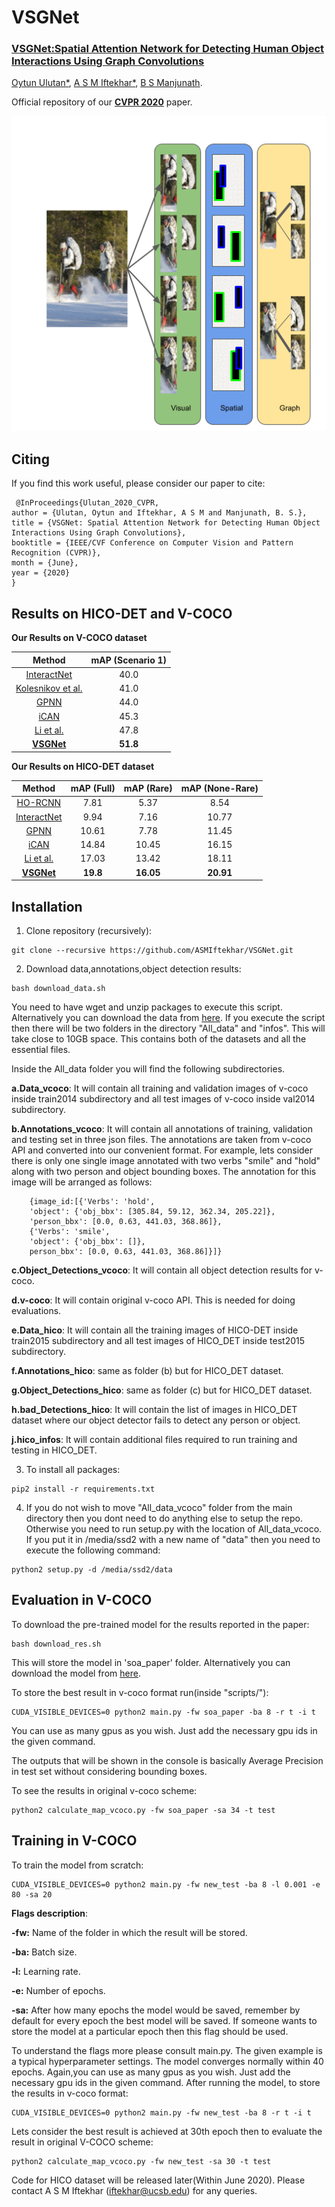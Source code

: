 # VSGNet 
### [**VSGNet:Spatial Attention Network for Detecting Human Object Interactions Using Graph Convolutions**](http://openaccess.thecvf.com/content_CVPR_2020/papers/Ulutan_VSGNet_Spatial_Attention_Network_for_Detecting_Human_Object_Interactions_Using_CVPR_2020_paper.pdf) 

[Oytun Ulutan*](https://sites.google.com/view/oytun-ulutan), [A S M Iftekhar*](https://sites.google.com/view/asmiftekhar/home), [B S Manjunath](https://vision.ece.ucsb.edu/people/bs-manjunath).

Official repository of our [**CVPR 2020**](http://cvpr2020.thecvf.com/) paper.

![Overview of VSGNET](https://github.com/ASMIftekhar/VSGNet/blob/master/7850-teaser.gif?raw=true)
## Citing
If you find this work useful, please consider our paper to cite:

	 @InProceedings{Ulutan_2020_CVPR,
	author = {Ulutan, Oytun and Iftekhar, A S M and Manjunath, B. S.},
	title = {VSGNet: Spatial Attention Network for Detecting Human Object Interactions Using Graph Convolutions},
	booktitle = {IEEE/CVF Conference on Computer Vision and Pattern Recognition (CVPR)},
	month = {June},
	year = {2020}
	}



## Results on HICO-DET and V-COCO



**Our Results on V-COCO dataset**

|Method| mAP (Scenario 1)|
|:---:|:---:|
|[InteractNet](https://arxiv.org/pdf/1704.07333.pdf)| 40.0|
|[Kolesnikov et al.](http://openaccess.thecvf.com/content_ICCVW_2019/html/SGRL/Kolesnikov_Detecting_Visual_Relationships_Using_Box_Attention_ICCVW_2019_paper.html)| 41.0|
|[GPNN](https://arxiv.org/abs/1808.07962)| 44.0 |
|[iCAN](https://arxiv.org/abs/1808.10437)| 45.3  |
|[Li et al.](https://arxiv.org/abs/1811.08264)| 47.8 |
|[**VSGNet**](https://arxiv.org/abs/2003.05541)| **51.8** |

**Our Results on HICO-DET dataset**

|Method| mAP (Full) | mAP (Rare) | mAP (None-Rare)|
|:---:|:---:|:---:|:---:|
|[HO-RCNN](http://www-personal.umich.edu/~ywchao/publications/chao_wacv2018.pdf)| 7.81 | 5.37 | 8.54 | 
|[InteractNet](https://arxiv.org/pdf/1704.07333.pdf)|9.94 | 7.16| 10.77| 
|[GPNN](https://arxiv.org/abs/1808.07962)| 10.61  | 7.78 | 11.45 | 
|[iCAN](https://arxiv.org/abs/1808.10437)| 14.84  | 10.45 | 16.15 | 
|[Li et al.](https://arxiv.org/abs/1811.08264)| 17.03   | 13.42 | 18.11 | 
|[**VSGNet**](https://arxiv.org/abs/2003.05541)| **19.8**  | **16.05** | **20.91** | 
## Installation
1. Clone repository (recursively):
```Shell
git clone --recursive https://github.com/ASMIftekhar/VSGNet.git
```
2. Download data,annotations,object detection results:
```Shell
bash download_data.sh
```
You need to have wget and unzip packages to execute this script. Alternatively you can download the data from [here](https://drive.google.com/drive/folders/1J8mN63bNIrTdBQzq7Lpjp4qxMXgYI-yF?usp=sharing).
If you execute the script then there will be two folders in the directory "All\_data" and "infos". This will take close to 10GB space. This contains both of the datasets and all the essential files. 

Inside the All\_data folder you will find the following subdirectories.

**a.Data_vcoco**: It will contain all training and validation images of v-coco inside train2014 subdirectory and all test images of v-coco inside val2014 subdirectory.

**b.Annotations\_vcoco**: It will contain all annotations of training, validation and testing set in three json files. The annotations are taken from v-coco API and converted into our convenient format. For example, lets consider there is only one single image annotated with two verbs "smile" and "hold" along with two person and object bounding boxes. The annotation for this image will be arranged as follows:

```
	{image_id:[{'Verbs': 'hold',
  	'object': {'obj_bbx': [305.84, 59.12, 362.34, 205.22]},
  	'person_bbx': [0.0, 0.63, 441.03, 368.86]},
 	{'Verbs': 'smile',
  	'object': {'obj_bbx': []},
  	person_bbx': [0.0, 0.63, 441.03, 368.86]}]}
```
**c.Object\_Detections\_vcoco**: It will contain all object detection results for v-coco. 

**d.v-coco**: It will contain original v-coco API. This is needed for doing evaluations.

**e.Data_hico**: It will contain all the training images of HICO-DET inside train2015 subdirectory and all test images of HICO_DET inside test2015 subdirectory.

**f.Annotations\_hico**: same as folder (b) but for HICO_DET dataset.

**g.Object\_Detections\_hico**: same as folder (c) but for HICO_DET dataset.

**h.bad\_Detections\_hico**: It will contain the list of images in HICO_DET dataset where our object detector fails to detect any person or object.

**j.hico\_infos**: It will contain additional files required to run training and testing in HICO_DET.

3. To install all packages:
```
pip2 install -r requirements.txt
```

4. If you do not wish to move "All\_data\_vcoco" folder from the main directory then you dont need to do anything else to setup the repo. Otherwise you need to run setup.py with the location of All\_data\_vcoco. If you put it in /media/ssd2 with a new name of "data" then you need to execute the following command:
```
python2 setup.py -d /media/ssd2/data
```

## Evaluation in V-COCO
To download the pre-trained model for the results reported in the paper:
```Shell
bash download_res.sh
```
This will store the model in 'soa_paper' folder. Alternatively you can download the model from [here](https://drive.google.com/drive/folders/1J8mN63bNIrTdBQzq7Lpjp4qxMXgYI-yF?usp=sharing).

To store the best result in v-coco format run(inside "scripts/"):
```Shell
CUDA_VISIBLE_DEVICES=0 python2 main.py -fw soa_paper -ba 8 -r t -i t
```
You can use as many gpus as you wish. Just add the necessary gpu ids in the given command.

The outputs that will be shown in the console is basically Average Precision in test set without considering bounding boxes. 

To see the results in original v-coco scheme:
```Shell
python2 calculate_map_vcoco.py -fw soa_paper -sa 34 -t test
```

## Training in V-COCO

To train the model from scratch:
```
CUDA_VISIBLE_DEVICES=0 python2 main.py -fw new_test -ba 8 -l 0.001 -e 80 -sa 20 
```
**Flags description**:

**-fw:** Name of the folder in which the result will be stored.

**-ba:** Batch size.

**-l:** Learning rate.

**-e:** Number of epochs.

**-sa:** After how many epochs the model would be saved, remember by default for every epoch the best model will be saved. If someone wants to store the model at a particular epoch then this flag should be used.

To understand the flags more please consult main.py. The given example is a typical hyperparameter settings. The model converges normally within 40 epochs. Again,you can use as many gpus as you wish. Just add the necessary gpu ids in the given command. After running the model,  to store the results in v-coco format:
```
CUDA_VISIBLE_DEVICES=0 python2 main.py -fw new_test -ba 8 -r t -i t
 ```
Lets consider the best result is achieved at 30th epoch then to evaluate the result in original V-COCO scheme:
```
python2 calculate_map_vcoco.py -fw new_test -sa 30 -t test
```

Code for HICO dataset will be released later(Within June 2020). Please contact A S M Iftekhar (iftekhar@ucsb.edu) for any queries.

